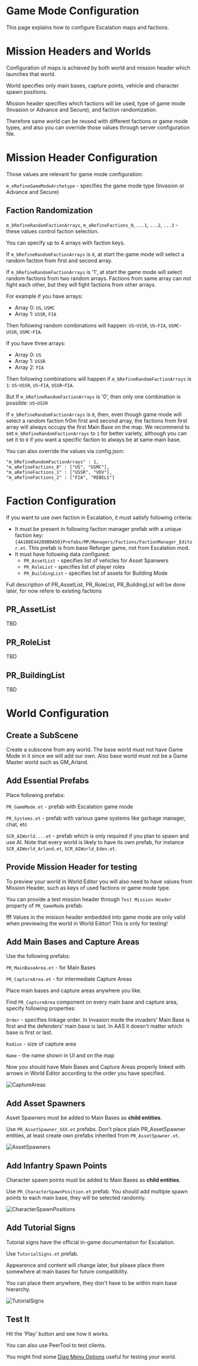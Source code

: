 # Game Mode Configuration
This page explains how to configure Escalation maps and factions.

# Mission Headers and Worlds
Configuration of maps is achieved by both world and mission header which launches that world.

World specifies only main bases, capture points, vehicle and character spawn positions.

Mission header specifies which factions will be used, type of game mode (Invasion or Advance and Secure), and faction randomization.

Therefore same world can be reused with different factions or game mode types, and also you can override those values through server configuration file.

# Mission Header Configuration
Those values are relevant for game mode configuration:

`m_eRefineGameModeArchetype` - specifies the game mode type (Invasion or Advance and Secure)

## Faction Randomization
`m_bRefineRandomFactionArrays`, `m_aRefineFactions_0`, `...1`, `...2`, `...3` - these values control faction selection.

You can specify up to 4 arrays with faction keys.

If `m_bRefineRandomFactionArrays` is `0`, at start the game mode will select a random faction from first and second array.

If `m_bRefineRandomFactionArrays` is '1', at start the game mode will select random factions from two random arrays. Factions from same array can not fight each other, but they will fight factions from other arrays.

For example if you have arrays:
- Array 0: `US`, `USMC`
- Array 1: `USSR`, `FIA`

Then following random combinations will happen: `US`-`USSR`, `US`-`FIA`, `USMC`-`USSR`,  `USMC`-`FIA`.

If you have three arrays:
- Array 0: `US`
- Array 1: `USSR`
- Array 2: `FIA`

Then following combinations will happen if `m_bRefineRandomFactionArrays` is `1`: `US`-`USSR`, `US`-`FIA`, `USSR`-`FIA`.

But If `m_bRefineRandomFactionArrays` is '0', then only one combination is possible: `US`-`USSR`

If `m_bRefineRandomFactionArrays` is `0`, then, even though game mode will select a random faction fr0m first and second array, the factions from first array will always occupy the first Main Base on the map. We recommend to set `m_bRefineRandomFactionArrays` to `1` for better variety, although you can set it to `0` if you want a specific faction to always be at same main base.

You can also override the values via config.json:
```
"m_bRefineRandomFactionArrays" : 1,
"m_aRefineFactions_0" : ["US", "USMC"],
"m_aRefineFactions_1" : ["USSR", "VDV"],
"m_aRefineFactions_2" : ["FIA", "REBELS"]
```

# Faction Configuration
If you want to use own faction in Escalation, it must satisfy following criteria:
- It must be present in following faction manager prefab with a unique faction key: `{4A188E44289B9A50}Prefabs/MP/Managers/Factions/FactionManager_Editor.et`. This prefab is from base Reforger game, not from Escalation mod.
- It must have following data configured:
  - `PR_AssetList` - specifies list of vehicles for Asset Spanwers
  - `PR_RoleList` - specifies list of player roles
  - `PR_BuildingList` - specifies list of assets for Building Mode

Full description of PR_AssetList, PR_RoleList, PR_BuildingList will be done later, for now refere to existing factions
## PR_AssetList
TBD
## PR_RoleList
TBD
## PR_BuildingList
TBD

# World Configuration

## Create a SubScene
Create a subscene from any world. The base world must not have Game Mode in it since we will add our own. Also base world must not be a Game Master world such as GM_Arland.

## Add Essential Prefabs
Place following prefabs:

`PR_GameMode.et` - prefab with Escalation game mode

`PR_Systems.et` - prefab with various game systems like garbage manager, chat, etc

`SCR_AIWorld....et` - prefab which is only required if you plan to spawn and use AI. Note that every world is likely to have its own prefab, for instance `SCR_AIWorld_Arland.et`, `SCR_AIWorld_Eden.et`.

## Provide Mission Header for testing
To preview your world in World Editor you will also need to have values from Mission Header, such as keys of used factions or game mode type.

You can provide a test mission header through `Test Mission Header` property of `PR_GameMode` prefab.

**!!!** Values in the misison header embedded into game mode are only valid when previewing the world in World Editor! This is only for testing!


## Add Main Bases and Capture Areas
Use the following prefabs:

`PR_MainBaseArea.et` - for Main Bases

`PR_CaptureArea.et` - for intermediate Capture Areas

Place main bases and capture areas anywhere you like.

Find `PR_CaptureArea` component on every main base and capture area, specify following properties:

`Order` - specifies linkage order. In Invasion mode the invaders' Main Base is first and the defenders' main base is last. In AAS it doesn't matter which base is first or last.

`Radius` - size of capture area

`Name` - the name shown in UI and on the map

Now you should have Main Bases and Capture Areas properly linked with arrows in World Editor according to the order you have specified.

![CaptureAreas](Images/CaptureAreas.jpg)

## Add Asset Spawners
Asset Spawners must be added to Main Bases as **child entities**.

Use `PR_AssetSpawner_XXX.et` prefabs. Don't place plain PR_AssetSpawner entities, at least create own prefabs inherited from `PR_AssetSpawner.et`.

![AssetSpawners](Images/AssetSpawners.jpg)

## Add Infantry Spawn Points
Character spawn points must be added to Main Bases as **child entities**.

Use `PR_CharacterSpawnPosition.et` prefab. You should add multiple spawn points to each main base, they will be selected randomly.

![CharacterSpawnPositions](Images/CharacterSpawnPositions.jpg)

## Add Tutorial Signs
Tutorial signs have the official in-game documentation for Escalation.

Use `TutorialSigns.et` prefab.

Appearence and content will change later, but please place them somewhere at main bases for future compatibility.

You can place them anywhere, they don't have to be within main base hierarchy.

![TutorialSigns](Images/TutorialSigns.jpg)

## Test It
Hit the 'Play' button and see how it works.

You can also use PeerTool to test clients.

You might find some [Diag Menu Options](DiagMenu.md) useful for testing your world.
